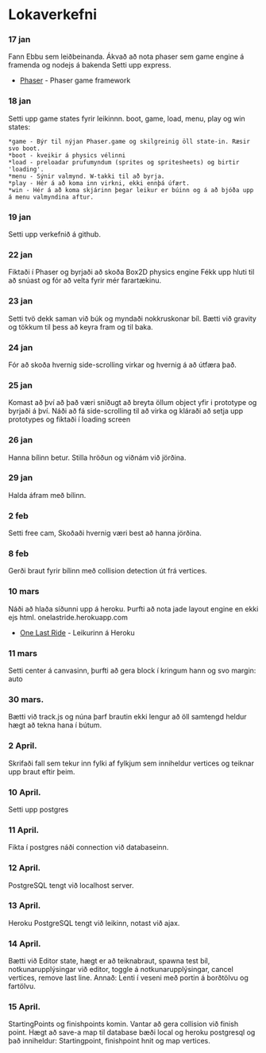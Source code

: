 # Lokaverkefni

### 17 jan 
Fann Ebbu sem leiðbeinanda. Ákvað að nota phaser sem game engine á framenda og nodejs á bakenda Setti upp express.
* [Phaser](https://phaser.io/) - Phaser game framework
### 18 jan

Setti upp game states fyrir leikinnn. boot, game, load, menu, play og win states:
```
*game - Býr til nýjan Phaser.game og skilgreinig öll state-in. Ræsir svo boot.
*boot - kveikir á physics vélinni
*load - preloadar prufumyndum (sprites og spritesheets) og birtir 'loading'.
*menu - Sýnir valmynd. W-takki til að byrja.
*play - Hér á að koma inn virkni, ekki ennþá úfært.
*win - Hér á að koma skjárinn þegar leikur er búinn og á að bjóða upp á menu valmyndina aftur.
```

### 19 jan 
Setti upp verkefnið á github.

### 22 jan 
Fiktaði í Phaser og byrjaði að skoða Box2D physics engine
Fékk upp hluti til að snúast og fór að velta fyrir mér farartækinu.

### 23 jan 
Setti tvö dekk saman við búk og myndaði nokkruskonar bíl. Bætti við gravity og tökkum til þess að keyra fram og til baka.

### 24 jan 
Fór að skoða hvernig side-scrolling virkar og hvernig á að útfæra það.

### 25 jan 
Komast að því að það væri sniðugt að breyta öllum object yfir i prototype og byrjaði á því.
Náði að fá side-scrolling til að virka og kláraði að setja upp prototypes og fiktaði í loading screen

### 26 jan 
Hanna bílinn betur. Stilla hröðun og viðnám við jörðina.

### 29 jan 
Halda áfram með bílinn.

### 2 feb 
Setti free cam, Skoðaði hvernig væri best að hanna jörðina.

### 8 feb 
Gerði braut fyrir bílinn með collision detection út frá vertices.

### 10 mars 
Náði að hlaða síðunni upp á heroku. Þurfti að nota jade layout engine en ekki ejs html.
onelastride.herokuapp.com
* [One Last Ride](http://www.onelastride.herokuapp.com) - Leikurinn á Heroku

### 11 mars
Setti center á canvasinn, þurfti að gera block í kringum hann og svo margin: auto

### 30 mars. 
Bætti við track.js og núna þarf brautin ekki lengur að öll samtengd heldur hægt að tekna hana í bútum.

### 2 April. 
Skrifaði fall sem tekur inn fylki af fylkjum sem inniheldur vertices og teiknar upp braut eftir þeim.

### 10 April. 
Setti upp postgres

### 11 April. 
Fikta í postgres náði connection við databaseinn.

### 12 April. 
PostgreSQL tengt við localhost server.

### 13 April. 
Heroku PostgreSQL tengt við leikinn, notast við ajax.

### 14 April. 
Bætti við Editor state, hægt er að teiknabraut, spawna test bíl, notkunarupplýsingar við editor, toggle á notkunarupplýsingar, cancel vertices, remove last line. Annað: Lenti í veseni með portin á borðtölvu og fartölvu.

### 15 April. 
StartingPoints og finishpoints komin. Vantar að gera collision við finish point.
Hægt að save-a map til database bæði local og heroku postgresql og það inniheldur: Startingpoint, finishpoint hnit og map vertices.